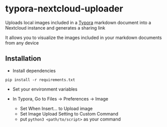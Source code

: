 ﻿# typora-nextcloud-uploader

Uploads local images included in a [Typora](https://typora.io/) markdown document into a Nextcloud instance and generates a sharing link

It allows you to visualize the images included in your markdown documents from any device

## Installation

- Install dependencies

```
pip install -r requirements.txt
```

- Set your environment variables

- In Typora, Go to Files -> Preferences -> Image
  - Set When Insert... to Upload image
  - Set Image Upload Setting to Custom Command
  - put `python3 <path/to/script>` as your command
